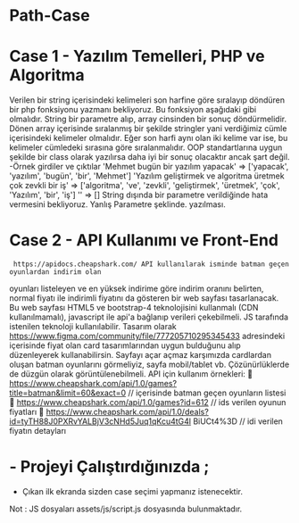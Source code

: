 # Path-Case
   # Case 1 - Yazılım Temelleri, PHP ve Algoritma
Verilen bir string içerisindeki kelimeleri son harfine göre sıralayıp döndüren bir php fonksiyonu
yazmanı bekliyoruz.
Bu fonksiyon aşağıdaki gibi olmalıdır. String bir parametre alıp, array cinsinden bir sonuç
döndürmelidir. Dönen array içerisinde sıralanmış bir şekilde stringler yani verdiğimiz cümle
içerisindeki kelimeler olmalıdır. Eğer son harfi aynı olan iki kelime var ise, bu kelimeler cümledeki
sırasına göre sıralanmalıdır.
OOP standartlarına uygun şekilde bir class olarak yazılırsa daha iyi bir sonuç olacaktır ancak şart değil.
-Örnek girdiler ve çıktılar
'Mehmet bugün bir yazılım yapacak' => ['yapacak', 'yazılım', 'bugün', 'bir', 'Mehmet']
'Yazılım geliştirmek ve algoritma üretmek çok zevkli bir iş' => ['algoritma', 've', 'zevkli', 'geliştirmek',
'üretmek', 'çok', 'Yazılım', 'bir', 'iş']
'' => []
String dışında bir parametre verildiğinde hata vermesini bekliyoruz. Yanlış Parametre şeklinde.
yazılması.
   # Case 2 - API Kullanımı ve Front-End
	 https://apidocs.cheapshark.com/ API kullanılarak isminde batman geçen oyunlardan indirim olan
oyunları listeleyen ve en yüksek indirime göre indirim oranını belirten, normal fiyatı ile indirimli
fiyatını da gösteren bir web sayfası tasarlanacak. Bu web sayfası HTML5 ve bootstrap-4 teknolojisini
kullanmalı (CDN kullanılmamalı), javascript ile api'a bağlanıp verileri çekebilmeli. JS tarafında istenilen
teknoloji kullanılabilir.
Tasarım olarak https://www.figma.com/community/file/777205710295345433 adresindeki içerisinde
fiyat olan card tasarımlarından uygun bulduğunu alıp düzenleyerek kullanabilirsin.
Sayfayı açar açmaz karşımızda cardlardan oluşan batman oyunlarını görmeliyiz, sayfa mobil/tablet vb.
Çözünürlüklerde de düzgün olarak görüntülenebilmeli.
API için kullanım örnekleri:
 https://www.cheapshark.com/api/1.0/games?title=batman&limit=60&exact=0 // içerisinde
batman geçen oyunların listesi
 https://www.cheapshark.com/api/1.0/games?id=612 // ids verilen oyunun fiyatları
 https://www.cheapshark.com/api/1.0/deals?id=tyTH88J0PXRvYALBjV3cNHd5Juq1qKcu4tG4l
BiUCt4%3D // idi verilen fiyatın detayları

# - Projeyi Çalıştırdığınızda ;
  - Çıkan ilk ekranda sizden case seçimi yapmanız istenecektir.
 
 Not : JS dosyaları assets/js/script.js dosyasında bulunmaktadır.
  







